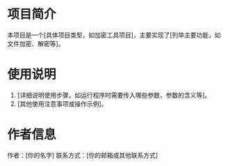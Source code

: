 # 项目简介
本项目是一个[具体项目类型，如加密工具项目]，主要实现了[列举主要功能，如文件加密、解密等]。

# 使用说明
1. [详细说明使用步骤，如运行程序时需要传入哪些参数，参数的含义等]。
2. [其他使用注意事项或操作示例]。

# 作者信息
作者：[你的名字]
联系方式：[你的邮箱或其他联系方式]
